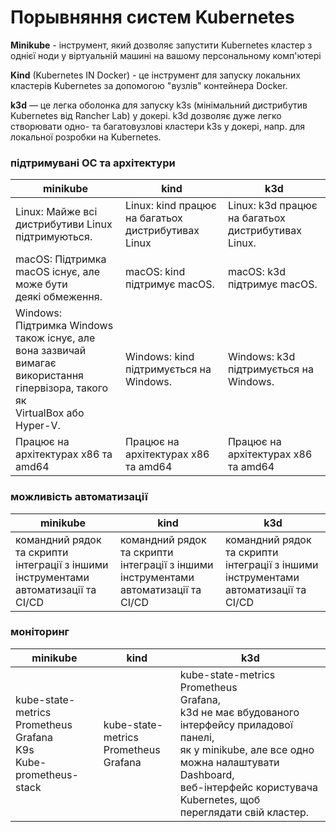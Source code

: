 # Порывняння систем Kubernetes

**Minikube** - інструмент, який дозволяє запустити Kubernetes кластер з однієї ноди у віртуальній машині на вашому персональному комп'ютері

**Kind** (Kubernetes IN Docker) - це інструмент для запуску локальних кластерів Kubernetes за допомогою "вузлів" контейнера Docker.

**k3d** — це легка оболонка для запуску k3s (мінімальний дистрибутив Kubernetes від Rancher Lab) у докері. k3d дозволяє дуже легко створювати одно- та багатовузлові кластери k3s у докері, напр. для локальної розробки на Kubernetes.

### підтримувані ОС та архітектури

| minikube                                                                                                                            | kind                                               | k3d                                                |
|-------------------------------------------------------------------------------------------------------------------------------------|----------------------------------------------------|----------------------------------------------------|
| Linux: Майже всі дистрибутиви Linux підтримуються.                                                                                  | Linux: kind працює на багатьох дистрибутивах Linux | Linux: k3d працює на багатьох дистрибутивах Linux. |
| macOS: Підтримка macOS існує, але може бути <br> деякі обмеження.                                                                   | macOS: kind підтримує macOS.                       | macOS: k3d підтримує macOS.                        |
| Windows: Підтримка Windows також існує, але вона зазвичай<br>вимагає використання гіпервізора, такого як<br>VirtualBox або Hyper-V. | Windows: kind підтримується на Windows.            | Windows: k3d підтримується на Windows.             |
| Працює на архітектурах x86 та amd64                                                                                                 | Працює на архітектурах x86 та amd64                | Працює на архітектурах x86 та amd64                |


### можливість автоматизації

| minikube                                                                            | kind                                                                                | k3d                                                                                |
|-------------------------------------------------------------------------------------|-------------------------------------------------------------------------------------|------------------------------------------------------------------------------------|
| командний рядок та скрипти інтеграції з іншими інструментами автоматизації та CI/CD | командний рядок та скрипти інтеграції з іншими інструментами автоматизації та CI/CD |командний рядок та скрипти інтеграції з іншими інструментами автоматизації та CI/CD |

### моніторинг

| minikube                                                                     | kind                                        | k3d                                                                                                                                                                                                                                     |
|------------------------------------------------------------------------------|---------------------------------------------|-----------------------------------------------------------------------------------------------------------------------------------------------------------------------------------------------------------------------------------------|
| kube-state-metrics<br>Prometheus<br>Grafana<br>K9s<br>Kube-prometheus-stack  | kube-state-metrics<br>Prometheus<br>Grafana | kube-state-metrics<br>Prometheus<br>Grafana,<br>k3d не має вбудованого інтерфейсу приладової панелі,<br>як у minikube, але все одно можна налаштувати Dashboard,<br>веб-інтерфейс користувача Kubernetes, щоб переглядати свій кластер. |

